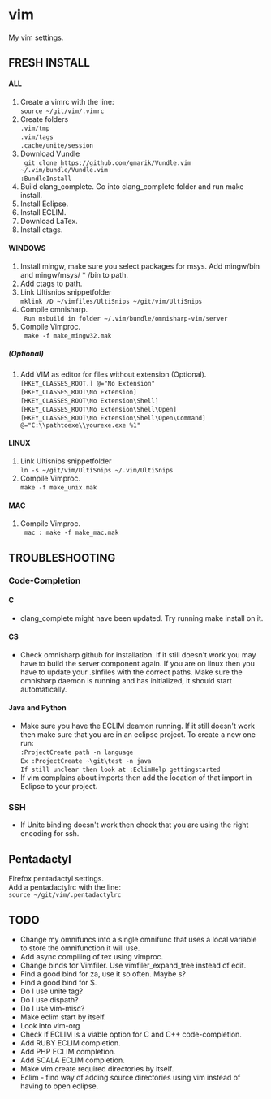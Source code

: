 # vim

My vim settings.

## FRESH INSTALL
#### ALL

1. Create a vimrc with the line:  
``source ~/git/vim/.vimrc``  
2. Create folders  
``.vim/tmp``  
``.vim/tags``  
``.cache/unite/session``  
3. Download Vundle  
`` git clone https://github.com/gmarik/Vundle.vim ~/.vim/bundle/Vundle.vim``  
`` :BundleInstall ``  
5. Build clang_complete. Go into clang_complete folder and run make install.
6. Install Eclipse.
7. Install ECLIM.
8. Download LaTex.
9. Install ctags.

#### WINDOWS

1. Install mingw, make sure you select packages for msys. Add mingw/bin and mingw/msys/ * /bin to path.
2. Add ctags to path.
3. Link Ultisnips snippetfolder  
``mklink /D ~/vimfiles/UltiSnips ~/git/vim/UltiSnips``  
4. Compile omnisharp.  
`` Run msbuild in folder ~/.vim/bundle/omnisharp-vim/server``  
5. Compile Vimproc.   
`` make -f make_mingw32.mak`` 

##### (Optional)

1. Add VIM as editor for files without extension (Optional).  
``[HKEY_CLASSES_ROOT.] @="No Extension"``  
``[HKEY_CLASSES_ROOT\No Extension]``  
``[HKEY_CLASSES_ROOT\No Extension\Shell]``  
``[HKEY_CLASSES_ROOT\No Extension\Shell\Open]``  
``[HKEY_CLASSES_ROOT\No Extension\Shell\Open\Command] @="C:\\pathtoexe\\yourexe.exe %1"``

#### LINUX

1. Link Ultisnips snippetfolder  
``ln -s ~/git/vim/UltiSnips ~/.vim/UltiSnips``  
2. Compile Vimproc.   
`` make -f make_unix.mak `` 

#### MAC

1. Compile Vimproc.   
`` mac : make -f make_mac.mak``

## TROUBLESHOOTING
### Code-Completion
#### C
* clang_complete might have been updated. Try running make install on it.

#### CS
* Check omnisharp github for installation. If it still doesn't work you may have to build the server component again. If you are on linux then you have to update your .slnfiles with the correct paths. Make sure the omnisharp daemon is running and has initialized, it should start automatically.

#### Java and Python
* Make sure you have the ECLIM deamon running. If it still doesn't work then make sure that you are in an eclipse project. To create a new one run:  
``:ProjectCreate path -n language``  
``Ex :ProjectCreate ~\git\test -n java``  
``If still unclear then look at :EclimHelp gettingstarted``  
* If vim complains about imports then add the location of that import in Eclipse to your project.

### SSH

* If Unite binding doesn't work then check that you are using the right encoding for ssh.

## Pentadactyl

Firefox pentadactyl settings.  
Add a pentadactylrc with the line:  
`` source ~/git/vim/.pentadactylrc `` 

## TODO

* Change my omnifuncs into a single omnifunc that uses a local variable to store the omnifunction it will use.
* Add async compiling of tex using vimproc.
* Change binds for Vimfiler. Use vimfiler_expand_tree instead of edit.
* Find a good bind for za, use it so often. Maybe s?
* Find a good bind for $.
* Do I use unite tag?
* Do I use dispath?
* Do I use vim-misc?
* Make eclim start by itself.
* Look into vim-org
* Check if ECLIM is a viable option for C and C++ code-completion.
* Add RUBY ECLIM completion.
* Add PHP ECLIM completion.
* Add SCALA ECLIM completion.
* Make vim create required directories by itself.
* Eclim - find way of adding source directories using vim instead of having to open eclipse.

